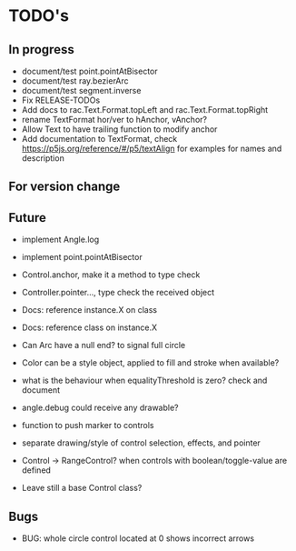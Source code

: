 TODO's
======


In progress
-----------
+ document/test point.pointAtBisector
+ document/test ray.bezierArc
+ document/test segment.inverse
+ Fix RELEASE-TODOs
+ Add docs to rac.Text.Format.topLeft and rac.Text.Format.topRight
+ rename TextFormat hor/ver to hAnchor, vAnchor?
+ Allow Text to have trailing function to modify anchor
+ Add documentation to TextFormat, check https://p5js.org/reference/#/p5/textAlign for examples for names and description


For version change
------------------



Future
------
+ implement Angle.log
+ implement point.pointAtBisector
+ Control.anchor, make it a method to type check
+ Controller.pointer..., type check the received object
+ Docs: reference instance.X on class
+ Docs: reference class on instance.X

+ Can Arc have a null end? to signal full circle

+ Color can be a style object, applied to fill and stroke when available?

+ what is the behaviour when equalityThreshold is zero? check and document

+ angle.debug could receive any drawable?

+ function to push marker to controls

+ separate drawing/style of control selection, effects, and pointer

+ Control -> RangeControl? when controls with boolean/toggle-value are defined
+ Leave still a base Control class?


Bugs
----
+ BUG: whole circle control located at 0 shows incorrect arrows
